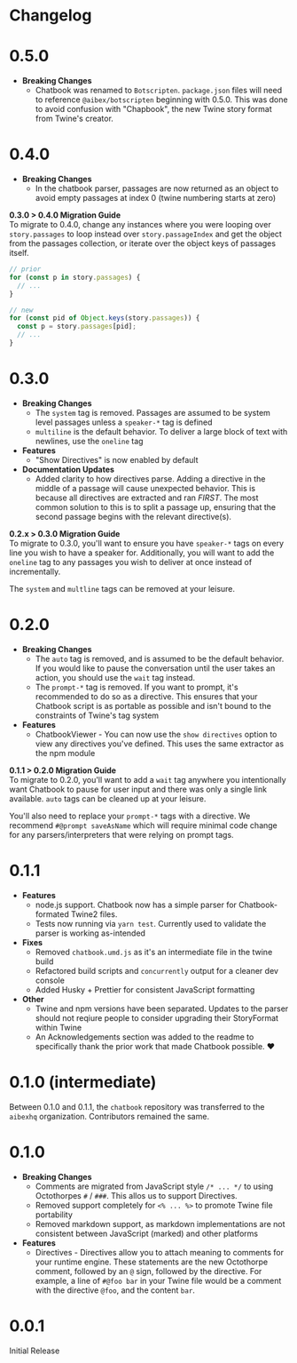 # Changelog

# 0.5.0

- **Breaking Changes**
  - Chatbook was renamed to `Botscripten`. `package.json` files will need to reference `@aibex/botscripten` beginning with 0.5.0. This was done to avoid confusion with "Chapbook", the new Twine story format from Twine's creator.

# 0.4.0

- **Breaking Changes**
  - In the chatbook parser, passages are now returned as an object to avoid empty passages at index 0 (twine numbering starts at zero)

**0.3.0 > 0.4.0 Migration Guide** <br>
To migrate to 0.4.0, change any instances where you were looping over `story.passages` to loop instead over `story.passageIndex` and get the object from the passages collection, or iterate over the object keys of passages itself.

```js
// prior
for (const p in story.passages) {
  // ...
}

// new
for (const pid of Object.keys(story.passages)) {
  const p = story.passages[pid];
  // ...
}
```

# 0.3.0

- **Breaking Changes**
  - The `system` tag is removed. Passages are assumed to be system level passages unless a `speaker-*` tag is defined
  - `multiline` is the default behavior. To deliver a large block of text with newlines, use the `oneline` tag
- **Features**
  - "Show Directives" is now enabled by default
- **Documentation Updates**
  - Added clarity to how directives parse. Adding a directive in the middle of a passage will cause unexpected behavior. This is because all directives are extracted and ran _FIRST_. The most common solution to this is to split a passage up, ensuring that the second passage begins with the relevant directive(s).

**0.2.x > 0.3.0 Migration Guide** <br>
To migrate to 0.3.0, you'll want to ensure you have `speaker-*` tags on every line you wish to have a speaker for. Additionally, you will want to add the `oneline` tag to any passages you wish to deliver at once instead of incrementally.

The `system` and `multline` tags can be removed at your leisure.

# 0.2.0

- **Breaking Changes**
  - The `auto` tag is removed, and is assumed to be the default behavior. If you would like to pause the conversation until the user takes an action, you should use the `wait` tag instead.
  - The `prompt-*` tag is removed. If you want to prompt, it's recommended to do so as a directive. This ensures that your Chatbook script is as portable as possible and isn't bound to the constraints of Twine's tag system
- **Features**
  - ChatbookViewer - You can now use the `show directives` option to view any directives you've defined. This uses the same extractor as the npm module

**0.1.1 > 0.2.0 Migration Guide** <br>
To migrate to 0.2.0, you'll want to add a `wait` tag anywhere you intentionally want Chatbook to pause for user input and there was only a single link available. `auto` tags can be cleaned up at your leisure.

You'll also need to replace your `prompt-*` tags with a directive. We recommend `#@prompt saveAsName` which will require minimal code change for any parsers/interpreters that were relying on prompt tags.

# 0.1.1

- **Features**
  - node.js support. Chatbook now has a simple parser for Chatbook-formated Twine2 files.
  - Tests now running via `yarn test`. Currently used to validate the parser is working as-intended
- **Fixes**
  - Removed `chatbook.umd.js` as it's an intermediate file in the twine build
  - Refactored build scripts and `concurrently` output for a cleaner dev console
  - Added Husky + Prettier for consistent JavaScript formatting
- **Other**
  - Twine and npm versions have been separated. Updates to the parser should not reqiure people to consider upgrading their StoryFormat within Twine
  - An Acknowledgements section was added to the readme to specifically thank the prior work that made Chatbook possible. ❤️

# 0.1.0 (intermediate)

Between 0.1.0 and 0.1.1, the `chatbook` repository was transferred to the `aibexhq` organization. Contributors remained the same.

# 0.1.0

- **Breaking Changes**
  - Comments are migrated from JavaScript style `/* ... */` to using Octothorpes `#` / `###`. This allos us to support Directives.
  - Removed support completely for `<% ... %>` to promote Twine file portability
  - Removed markdown support, as markdown implementations are not consistent between JavaScript (marked) and other platforms
- **Features**
  - Directives - Directives allow you to attach meaning to comments for your runtime engine. These statements are the new Octothorpe comment, followed by an `@` sign, followed by the directive. For example, a line of `#@foo bar` in your Twine file would be a comment with the directive `@foo`, and the content `bar`.

# 0.0.1

Initial Release
